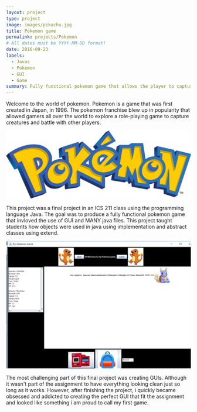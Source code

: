 ```yaml
---
layout: project
type: project
image: images/pikachu.jpg
title: Pokemon game
permalink: projects/Pokemon
# All dates must be YYYY-MM-DD format!
date: 2016-09-23
labels:
  - Javas
  - Pokemon
  - GUI
  - Game
summary: Fully functional pokemon game that allows the player to capture pokemon.
---
```


Welcome to the world of pokemon. Pokemon is a game that was first created in Japan, in 1996. The pokemon franchise blew up in popularity that allowed gamers all over the world to explore a role-playing game to capture creatures and battle with other players.

<img class="ui medium right floated rounded image" src="../images/pokemonlogo.png">

This project was a final project in an ICS 211 class using the programming language Java. The goal was to produce a fully functional pokemon game that invloved the use of GUI and MANY java files. This project taught students how objects were used in java using implementation and abstract classes using extend.

<img class="ui medium right floated rounded image" src="../images/Screenshot.png">

The most challenging part of this final project was creating GUIs. Although it wasn't part of the assignment to have everything looking clean just so long as it works. However, after finishing the project, i quickly became obsessed and addicted to creating the perfect GUI that fit the assignment and looked like something i am proud to call my first game.

